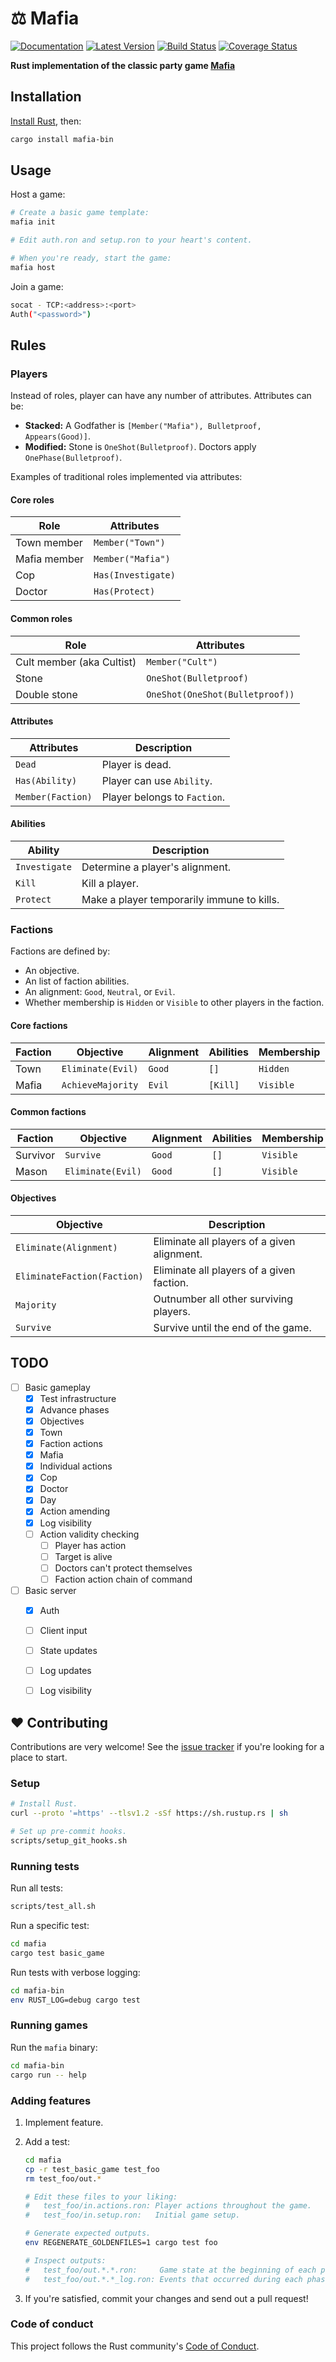 # ⚖️ Mafia

[![Documentation](https://docs.rs/mafia/badge.svg)](https://docs.rs/mafia) [![Latest Version](https://img.shields.io/crates/v/mafia.svg)](https://crates.io/crates/mafia) [![Build Status](https://travis-ci.org/calder/mafia.svg?branch=master)](https://travis-ci.org/calder/mafia) [![Coverage Status](https://coveralls.io/repos/github/calder/mafia/badge.svg?branch=master)](https://coveralls.io/github/calder/mafia?branch=master)

**Rust implementation of the classic party game [Mafia](https://en.wikipedia.org/wiki/Mafia_(party_game))**



## Installation

[Install Rust](https://rustup.rs/), then:

```sh
cargo install mafia-bin
```



## Usage

Host a game:

```sh
# Create a basic game template:
mafia init

# Edit auth.ron and setup.ron to your heart's content.

# When you're ready, start the game:
mafia host
```

Join a game:

```sh
socat - TCP:<address>:<port>
Auth("<password>")
```



## Rules



### Players

Instead of roles, player can have any number of attributes. Attributes can be:
* **Stacked:** A Godfather is `[Member("Mafia"), Bulletproof, Appears(Good)]`.
* **Modified:** Stone is `OneShot(Bulletproof)`. Doctors apply `OnePhase(Bulletproof)`.

Examples of traditional roles implemented via attributes:

#### Core roles

| Role | Attributes |
| ---- | ---------- |
| Town member | `Member("Town")` |
| Mafia member | `Member("Mafia")` |
| Cop | `Has(Investigate)` |
| Doctor | `Has(Protect)` |

#### Common roles

| Role | Attributes |
| ---- | ---------- |
| Cult member (aka Cultist) | `Member("Cult")` |
| Stone | `OneShot(Bulletproof)` |
| Double stone | `OneShot(OneShot(Bulletproof))` |

#### Attributes

| Attributes | Description |
| ---------- | ----------- |
| `Dead` | Player is dead. |
| `Has(Ability)` | Player can use `Ability`. |
| `Member(Faction)` | Player belongs to `Faction`. |

#### Abilities

| Ability | Description |
| ------- | ----------- |
| `Investigate` | Determine a player's alignment. |
| `Kill` | Kill a player. |
| `Protect` | Make a player temporarily immune to kills. |



### Factions

Factions are defined by:
* An objective.
* An list of faction abilities.
* An alignment: `Good`, `Neutral`, or `Evil`.
* Whether membership is `Hidden` or `Visible` to other players in the faction.

#### Core factions

| Faction | Objective | Alignment | Abilities | Membership |
|---------|-----------|-----------|-----------|------------|
| Town | `Eliminate(Evil)` | `Good` | `[]` | `Hidden` |
| Mafia | `AchieveMajority` | `Evil` | `[Kill]` | `Visible` |

#### Common factions

| Faction | Objective | Alignment | Abilities | Membership |
|---------|-----------|-----------|-----------|------------|
| Survivor | `Survive` | `Good` | `[]` | `Visible` |
| Mason | `Eliminate(Evil)` | `Good` | `[]` | `Visible` |

#### Objectives

| Objective | Description |
| --------- | ----------- |
| `Eliminate(Alignment)` | Eliminate all players of a given alignment. |
| `EliminateFaction(Faction)` | Eliminate all players of a given faction. |
| `Majority` | Outnumber all other surviving players. |
| `Survive` | Survive until the end of the game. |


## TODO

* [ ] Basic gameplay
    * [X] Test infrastructure
    * [X] Advance phases
    * [X] Objectives
    * [X] Town
    * [X] Faction actions
    * [X] Mafia
    * [X] Individual actions
    * [X] Cop
    * [X] Doctor
    * [X] Day
    * [X] Action amending
    * [X] Log visibility
    * [ ] Action validity checking
        * [ ] Player has action
        * [ ] Target is alive
        * [ ] Doctors can't protect themselves
        * [ ] Faction action chain of command
* [ ] Basic server
    * [X] Auth
    * [ ] Client input
    * [ ] State updates
    * [ ] Log updates
    * [ ] Log visibility



## ❤️ Contributing

Contributions are very welcome! See the [issue tracker](https://github.com/calder/rust-mafia/issues) if you're looking for a place to start.

### Setup

```sh
# Install Rust.
curl --proto '=https' --tlsv1.2 -sSf https://sh.rustup.rs | sh

# Set up pre-commit hooks.
scripts/setup_git_hooks.sh
```

### Running tests

Run all tests:

```sh
scripts/test_all.sh
```

Run a specific test:

```sh
cd mafia
cargo test basic_game
```

Run tests with verbose logging:

```sh
cd mafia-bin
env RUST_LOG=debug cargo test
```



### Running games

Run the `mafia` binary:

```sh
cd mafia-bin
cargo run -- help
```



### Adding features

1.  Implement feature.

2.  Add a test:

    ```sh
    cd mafia
    cp -r test_basic_game test_foo
    rm test_foo/out.*

    # Edit these files to your liking:
    #   test_foo/in.actions.ron: Player actions throughout the game.
    #   test_foo/in.setup.ron:   Initial game setup.

    # Generate expected outputs.
    env REGENERATE_GOLDENFILES=1 cargo test foo

    # Inspect outputs:
    #   test_foo/out.*.*.ron:     Game state at the beginning of each phase.
    #   test_foo/out.*.*_log.ron: Events that occurred during each phase.
    ```

3.  If you're satisfied, commit your changes and send out a pull request!



### Code of conduct

This project follows the Rust community's [Code of Conduct](https://www.rust-lang.org/policies/code-of-conduct).
